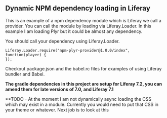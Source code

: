 ## Dynamic NPM dependency loading in Liferay

This is an example of a npm dependency module which is Liferay we call a provider. You can call the module by loading via Liferay.Loader. In this example I am loading Plyr but it could be almost any dependency.

You should call your dependency using Liferay.Loader. 

```
Liferay.Loader.require("npm-plyr-provider@1.0.0/index", function(player) {
});

```
Checkout package.json and the babel.rc files for examples of using Liferay bundler and Babel.

**The gradle dependencies in this project are setup for Liferay 7.2, you can amend them for late versions of 7.0, and Liferay 7.1**

**TODO - At the moment I am not dynamically async loading the CSS which may exist in a module. Currently you would need to put that CSS in your theme or whatever. Next job is to look at this

